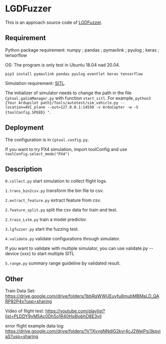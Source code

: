 # LGDFuzzer
This is an approach source code of [LGDFuzzer](https://dl.acm.org/doi/10.1145/3510003.3510084).


## Requirement
Python package requirement: numpy ; pandas ; pymavlink ; pyulog ; keras ; tensorflow

OS: The program is only test in Ubuntu 18.04 nad 20.04.

`
pip3 install pymavlink pandas pyulog eventlet keras tensorflow
`


Simulation requirement: [SITL](https://github.com/ArduPilot/ardupilot).

The initializer of simulator needs to change the path in the file `Cptool.gaSimManager.py` with function `start_sitl`.
For example,
`
python3 {Your Ardupilot path}/Tools/autotest/sim_vehicle.py --location=AVC_plane --out=127.0.0.1:14550 -v ArduCopter -w -S {toolConfig.SPEED} "
`.


## Deployment
The configuration is in `Cptool.config.py`.

If you want to try PX4 simulation, import toolConfig and use `toolConfig.select_mode("PX4")`


## Description

`0.collect.py` start simulation to collect flight logs.

`1.trans_bin2csv.py` transform the bin file to csv.

`2.extract_feature.py` extract feature from csv.

`2.feature_split.py` split the csv data for train and test.

`2.train_Lstm.py` train a model predictor.

`3.lgfuzzer.py` start the fuzzing test.

`4.validate.py` validate configurations through simulator.

If you want to validate with multiple simulator, you can use validate.py -- device {xxx} to start multiple SITL

`5.range.py` summary range guideline by validated result.

## Other

Train Data Set: https://drive.google.com/drive/folders/1bbRqWWUEuyfu8mubMBMaLD_QARP82P4x?usp=sharing

Video of flight test: https://youtube.com/playlist?list=PLDDY9yM5Ac0Dh5o1R40Hs8lobhD8E3yil

error flight example data log: https://drive.google.com/drive/folders/1VTKvvgNNdIG2kvr4cJ2WeiPsi3kpviaS?usp=sharing
